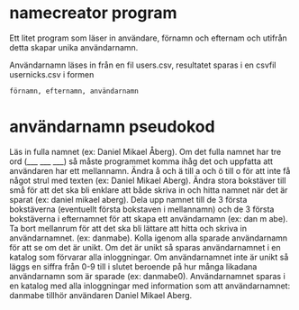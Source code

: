 # namecreator program

Ett litet program som läser in användare, förnamn och efternam och utifrån detta skapar unika användarnamn.

Användarnamn läses in från en fil users.csv, resultatet sparas i en csvfil usernicks.csv i formen

    förnamn, efternamn, användarnamn

# användarnamn pseudokod

Läs in fulla namnet (ex: Daniel Mikael Åberg).
Om det fulla namnet har tre ord (___ ___ ___) så måste programmet komma ihåg det och uppfatta att användaren har ett
mellannamn.
Ändra å och ä till a och ö till o för att inte få något strul med texten (ex: Daniel Mikael Aberg).
Ändra stora bokstäver till små för att det ska bli enklare att både skriva in och hitta namnet när det är sparat
(ex: daniel mikael aberg).
Dela upp namnet till de 3 första bokstäverna (eventuellt första bokstaven i mellannamn) och de 3 första bokstäverna
i efternamnet för att skapa ett användarnamn
(ex: dan m abe).
Ta bort mellanrum för att det ska bli lättare att hitta och skriva in användarnamnet. (ex: danmabe).
Kolla igenom alla sparade användarnamn för att se om det är unikt. Om det är unikt så sparas användarnamnet i en
katalog som förvarar alla inloggningar.
Om användarnamnet inte är unikt så läggs en siffra från 0-9 till i slutet beroende på hur många likadana användarnamn
som är sparade (ex: danmabe0).
Användarnamnet sparas i en katalog med alla inloggningar med information som att användarnamnet: danmabe tillhör
användaren Daniel Mikael Aberg.
